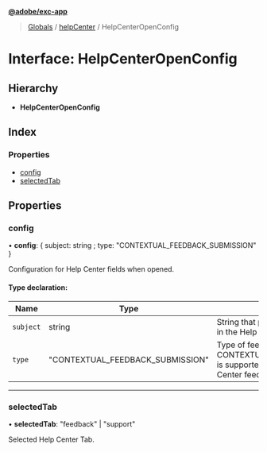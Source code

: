 **[@adobe/exc-app](../README.md)**

> [Globals](../README.md) / [helpCenter](../modules/helpcenter.md) / HelpCenterOpenConfig

# Interface: HelpCenterOpenConfig

## Hierarchy

* **HelpCenterOpenConfig**

## Index

### Properties

* [config](helpcenter.helpcenteropenconfig.md#config)
* [selectedTab](helpcenter.helpcenteropenconfig.md#selectedtab)

## Properties

### config

•  **config**: { subject: string ; type: \"CONTEXTUAL\_FEEDBACK\_SUBMISSION\"  }

Configuration for Help Center fields when opened.

#### Type declaration:

Name | Type | Description |
------ | ------ | ------ |
`subject` | string | String that prepopulates the subject field in the Help center feedback section. |
`type` | \"CONTEXTUAL\_FEEDBACK\_SUBMISSION\" | Type of feedback. Only CONTEXTUAL_FEEDBACK_SUBMISSION is supported, meaning that the Help Center feedback tab will be opened. |

___

### selectedTab

•  **selectedTab**: \"feedback\" \| \"support\"

Selected Help Center Tab.
